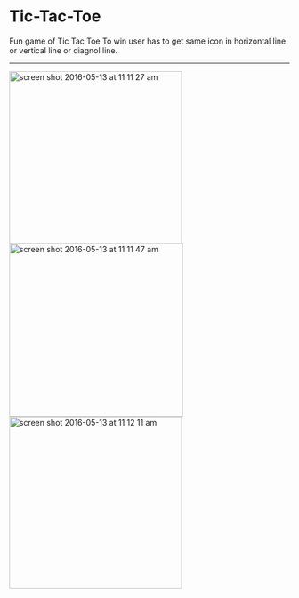 # Tic-Tac-Toe
Fun game of Tic Tac Toe
To win user has to get same icon in horizontal line or vertical line or diagnol line.

--------------------------------------------------------------------------------------------------------------------------

<img width="310" alt="screen shot 2016-05-13 at 11 11 27 am" src="https://cloud.githubusercontent.com/assets/17104174/15252402/a59b6dc8-18fb-11e6-82ef-27c38040524b.png">
<img width="312" alt="screen shot 2016-05-13 at 11 11 47 am" src="https://cloud.githubusercontent.com/assets/17104174/15252406/a75bef34-18fb-11e6-8951-63448d6f27a0.png">
<img width="310" alt="screen shot 2016-05-13 at 11 12 11 am" src="https://cloud.githubusercontent.com/assets/17104174/15252407/a9354742-18fb-11e6-9ea1-20698f3f2876.png">

